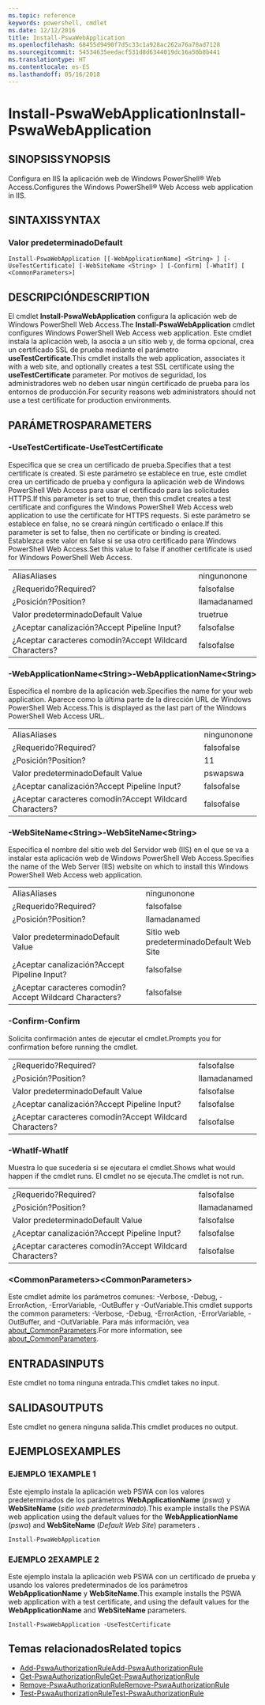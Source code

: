 ```yaml
---
ms.topic: reference
keywords: powershell, cmdlet
ms.date: 12/12/2016
title: Install-PswaWebApplication
ms.openlocfilehash: 68455d9490f7d5c33c1a928ac262a76a78ad7128
ms.sourcegitcommit: 54534635eedacf531d8d6344019dc16a50b8b441
ms.translationtype: HT
ms.contentlocale: es-ES
ms.lasthandoff: 05/16/2018
---
```

# <a name="install-pswawebapplication"></a><span data-ttu-id="b7a63-103">Install-PswaWebApplication</span><span class="sxs-lookup"><span data-stu-id="b7a63-103">Install-PswaWebApplication</span></span>

## <a name="synopsis"></a><span data-ttu-id="b7a63-104">SINOPSIS</span><span class="sxs-lookup"><span data-stu-id="b7a63-104">SYNOPSIS</span></span>

<span data-ttu-id="b7a63-105">Configura en IIS la aplicación web de Windows PowerShell® Web Access.</span><span class="sxs-lookup"><span data-stu-id="b7a63-105">Configures the Windows PowerShell® Web Access web application in IIS.</span></span>

## <a name="syntax"></a><span data-ttu-id="b7a63-106">SINTAXIS</span><span class="sxs-lookup"><span data-stu-id="b7a63-106">SYNTAX</span></span>

### <a name="default"></a><span data-ttu-id="b7a63-107">Valor predeterminado</span><span class="sxs-lookup"><span data-stu-id="b7a63-107">Default</span></span>
```
Install-PswaWebApplication [[-WebApplicationName] <String> ] [-UseTestCertificate] [-WebSiteName <String> ] [-Confirm] [-WhatIf] [ <CommonParameters>]
```

## <a name="description"></a><span data-ttu-id="b7a63-108">DESCRIPCIÓN</span><span class="sxs-lookup"><span data-stu-id="b7a63-108">DESCRIPTION</span></span>

<span data-ttu-id="b7a63-109">El cmdlet **Install-PswaWebApplication** configura la aplicación web de Windows PowerShell Web Access.</span><span class="sxs-lookup"><span data-stu-id="b7a63-109">The **Install-PswaWebApplication** cmdlet configures Windows PowerShell Web Access web application.</span></span> <span data-ttu-id="b7a63-110">Este cmdlet instala la aplicación web, la asocia a un sitio web y, de forma opcional, crea un certificado SSL de prueba mediante el parámetro **useTestCertificate**.</span><span class="sxs-lookup"><span data-stu-id="b7a63-110">This cmdlet installs the web application, associates it with a web site, and optionally creates a test SSL certificate using the **useTestCertificate** parameter.</span></span> <span data-ttu-id="b7a63-111">Por motivos de seguridad, los administradores web no deben usar ningún certificado de prueba para los entornos de producción.</span><span class="sxs-lookup"><span data-stu-id="b7a63-111">For security reasons web administrators should not use a test certificate for production environments.</span></span>

## <a name="parameters"></a><span data-ttu-id="b7a63-112">PARÁMETROS</span><span class="sxs-lookup"><span data-stu-id="b7a63-112">PARAMETERS</span></span>

### <a name="-usetestcertificate"></a><span data-ttu-id="b7a63-113">-UseTestCertificate</span><span class="sxs-lookup"><span data-stu-id="b7a63-113">-UseTestCertificate</span></span>

<span data-ttu-id="b7a63-114">Especifica que se crea un certificado de prueba.</span><span class="sxs-lookup"><span data-stu-id="b7a63-114">Specifies that a test certificate is created.</span></span> <span data-ttu-id="b7a63-115">Si este parámetro se establece en true, este cmdlet crea un certificado de prueba y configura la aplicación web de Windows PowerShell Web Access para usar el certificado para las solicitudes HTTPS.</span><span class="sxs-lookup"><span data-stu-id="b7a63-115">If this parameter is set to true, then this cmdlet creates a test certificate and configures the Windows PowerShell Web Access web application to use the certificate for HTTPS requests.</span></span> <span data-ttu-id="b7a63-116">Si este parámetro se establece en false, no se creará ningún certificado o enlace.</span><span class="sxs-lookup"><span data-stu-id="b7a63-116">If this parameter is set to false, then no certificate or binding is created.</span></span> <span data-ttu-id="b7a63-117">Establezca este valor en false si se usa otro certificado para Windows PowerShell Web Access.</span><span class="sxs-lookup"><span data-stu-id="b7a63-117">Set this value to false if another certificate is used for Windows PowerShell Web Access.</span></span>

|||
|-|-|
| <span data-ttu-id="b7a63-118">Alias</span><span class="sxs-lookup"><span data-stu-id="b7a63-118">Aliases</span></span>                              | <span data-ttu-id="b7a63-119">ninguno</span><span class="sxs-lookup"><span data-stu-id="b7a63-119">none</span></span>                                 |
| <span data-ttu-id="b7a63-120">¿Requerido?</span><span class="sxs-lookup"><span data-stu-id="b7a63-120">Required?</span></span>                            | <span data-ttu-id="b7a63-121">falso</span><span class="sxs-lookup"><span data-stu-id="b7a63-121">false</span></span>                                |
| <span data-ttu-id="b7a63-122">¿Posición?</span><span class="sxs-lookup"><span data-stu-id="b7a63-122">Position?</span></span>                            | <span data-ttu-id="b7a63-123">llamada</span><span class="sxs-lookup"><span data-stu-id="b7a63-123">named</span></span>                                |
| <span data-ttu-id="b7a63-124">Valor predeterminado</span><span class="sxs-lookup"><span data-stu-id="b7a63-124">Default Value</span></span>                        | <span data-ttu-id="b7a63-125">true</span><span class="sxs-lookup"><span data-stu-id="b7a63-125">true</span></span>                                 |
| <span data-ttu-id="b7a63-126">¿Aceptar canalización?</span><span class="sxs-lookup"><span data-stu-id="b7a63-126">Accept Pipeline Input?</span></span>               | <span data-ttu-id="b7a63-127">falso</span><span class="sxs-lookup"><span data-stu-id="b7a63-127">false</span></span>                                |
| <span data-ttu-id="b7a63-128">¿Aceptar caracteres comodín?</span><span class="sxs-lookup"><span data-stu-id="b7a63-128">Accept Wildcard Characters?</span></span>          | <span data-ttu-id="b7a63-129">falso</span><span class="sxs-lookup"><span data-stu-id="b7a63-129">false</span></span>                                |

### <a name="-webapplicationnameltstringgt"></a><span data-ttu-id="b7a63-130">-WebApplicationName&lt;String&gt;</span><span class="sxs-lookup"><span data-stu-id="b7a63-130">-WebApplicationName&lt;String&gt;</span></span>

<span data-ttu-id="b7a63-131">Especifica el nombre de la aplicación web.</span><span class="sxs-lookup"><span data-stu-id="b7a63-131">Specifies the name for your web application.</span></span> <span data-ttu-id="b7a63-132">Aparece como la última parte de la dirección URL de Windows PowerShell Web Access.</span><span class="sxs-lookup"><span data-stu-id="b7a63-132">This is displayed as the last part of the Windows PowerShell Web Access URL.</span></span>

|||
|-|-|
| <span data-ttu-id="b7a63-133">Alias</span><span class="sxs-lookup"><span data-stu-id="b7a63-133">Aliases</span></span>                              | <span data-ttu-id="b7a63-134">ninguno</span><span class="sxs-lookup"><span data-stu-id="b7a63-134">none</span></span>                                 |
| <span data-ttu-id="b7a63-135">¿Requerido?</span><span class="sxs-lookup"><span data-stu-id="b7a63-135">Required?</span></span>                            | <span data-ttu-id="b7a63-136">falso</span><span class="sxs-lookup"><span data-stu-id="b7a63-136">false</span></span>                                |
| <span data-ttu-id="b7a63-137">¿Posición?</span><span class="sxs-lookup"><span data-stu-id="b7a63-137">Position?</span></span>                            | <span data-ttu-id="b7a63-138">1</span><span class="sxs-lookup"><span data-stu-id="b7a63-138">1</span></span>                                    |
| <span data-ttu-id="b7a63-139">Valor predeterminado</span><span class="sxs-lookup"><span data-stu-id="b7a63-139">Default Value</span></span>                        | <span data-ttu-id="b7a63-140">pswa</span><span class="sxs-lookup"><span data-stu-id="b7a63-140">pswa</span></span>                                 |
| <span data-ttu-id="b7a63-141">¿Aceptar canalización?</span><span class="sxs-lookup"><span data-stu-id="b7a63-141">Accept Pipeline Input?</span></span>               | <span data-ttu-id="b7a63-142">falso</span><span class="sxs-lookup"><span data-stu-id="b7a63-142">false</span></span>                                |
| <span data-ttu-id="b7a63-143">¿Aceptar caracteres comodín?</span><span class="sxs-lookup"><span data-stu-id="b7a63-143">Accept Wildcard Characters?</span></span>          | <span data-ttu-id="b7a63-144">falso</span><span class="sxs-lookup"><span data-stu-id="b7a63-144">false</span></span>                                |

### <a name="-websitenameltstringgt"></a><span data-ttu-id="b7a63-145">-WebSiteName&lt;String&gt;</span><span class="sxs-lookup"><span data-stu-id="b7a63-145">-WebSiteName&lt;String&gt;</span></span>

<span data-ttu-id="b7a63-146">Especifica el nombre del sitio web del Servidor web (IIS) en el que se va a instalar esta aplicación web de Windows PowerShell Web Access.</span><span class="sxs-lookup"><span data-stu-id="b7a63-146">Specifies the name of the Web Server (IIS) website on which to install this Windows PowerShell Web Access web application.</span></span>

|||
|-|-|
| <span data-ttu-id="b7a63-147">Alias</span><span class="sxs-lookup"><span data-stu-id="b7a63-147">Aliases</span></span>                              | <span data-ttu-id="b7a63-148">ninguno</span><span class="sxs-lookup"><span data-stu-id="b7a63-148">none</span></span>                                 |
| <span data-ttu-id="b7a63-149">¿Requerido?</span><span class="sxs-lookup"><span data-stu-id="b7a63-149">Required?</span></span>                            | <span data-ttu-id="b7a63-150">falso</span><span class="sxs-lookup"><span data-stu-id="b7a63-150">false</span></span>                                |
| <span data-ttu-id="b7a63-151">¿Posición?</span><span class="sxs-lookup"><span data-stu-id="b7a63-151">Position?</span></span>                            | <span data-ttu-id="b7a63-152">llamada</span><span class="sxs-lookup"><span data-stu-id="b7a63-152">named</span></span>                                |
| <span data-ttu-id="b7a63-153">Valor predeterminado</span><span class="sxs-lookup"><span data-stu-id="b7a63-153">Default Value</span></span>                        | <span data-ttu-id="b7a63-154">Sitio web predeterminado</span><span class="sxs-lookup"><span data-stu-id="b7a63-154">Default Web Site</span></span>                     |
| <span data-ttu-id="b7a63-155">¿Aceptar canalización?</span><span class="sxs-lookup"><span data-stu-id="b7a63-155">Accept Pipeline Input?</span></span>               | <span data-ttu-id="b7a63-156">falso</span><span class="sxs-lookup"><span data-stu-id="b7a63-156">false</span></span>                                |
| <span data-ttu-id="b7a63-157">¿Aceptar caracteres comodín?</span><span class="sxs-lookup"><span data-stu-id="b7a63-157">Accept Wildcard Characters?</span></span>          | <span data-ttu-id="b7a63-158">falso</span><span class="sxs-lookup"><span data-stu-id="b7a63-158">false</span></span>                                |

### <a name="-confirm"></a><span data-ttu-id="b7a63-159">-Confirm</span><span class="sxs-lookup"><span data-stu-id="b7a63-159">-Confirm</span></span>

<span data-ttu-id="b7a63-160">Solicita confirmación antes de ejecutar el cmdlet.</span><span class="sxs-lookup"><span data-stu-id="b7a63-160">Prompts you for confirmation before running the cmdlet.</span></span>

|||
|-|-|
| <span data-ttu-id="b7a63-161">¿Requerido?</span><span class="sxs-lookup"><span data-stu-id="b7a63-161">Required?</span></span>                            | <span data-ttu-id="b7a63-162">falso</span><span class="sxs-lookup"><span data-stu-id="b7a63-162">false</span></span>                                |
| <span data-ttu-id="b7a63-163">¿Posición?</span><span class="sxs-lookup"><span data-stu-id="b7a63-163">Position?</span></span>                            | <span data-ttu-id="b7a63-164">llamada</span><span class="sxs-lookup"><span data-stu-id="b7a63-164">named</span></span>                                |
| <span data-ttu-id="b7a63-165">Valor predeterminado</span><span class="sxs-lookup"><span data-stu-id="b7a63-165">Default Value</span></span>                        | <span data-ttu-id="b7a63-166">falso</span><span class="sxs-lookup"><span data-stu-id="b7a63-166">false</span></span>                                |
| <span data-ttu-id="b7a63-167">¿Aceptar canalización?</span><span class="sxs-lookup"><span data-stu-id="b7a63-167">Accept Pipeline Input?</span></span>               | <span data-ttu-id="b7a63-168">falso</span><span class="sxs-lookup"><span data-stu-id="b7a63-168">false</span></span>                                |
| <span data-ttu-id="b7a63-169">¿Aceptar caracteres comodín?</span><span class="sxs-lookup"><span data-stu-id="b7a63-169">Accept Wildcard Characters?</span></span>          | <span data-ttu-id="b7a63-170">falso</span><span class="sxs-lookup"><span data-stu-id="b7a63-170">false</span></span>                                |

### <a name="-whatif"></a><span data-ttu-id="b7a63-171">-WhatIf</span><span class="sxs-lookup"><span data-stu-id="b7a63-171">-WhatIf</span></span>

<span data-ttu-id="b7a63-172">Muestra lo que sucedería si se ejecutara el cmdlet.</span><span class="sxs-lookup"><span data-stu-id="b7a63-172">Shows what would happen if the cmdlet runs.</span></span>
<span data-ttu-id="b7a63-173">El cmdlet no se ejecuta.</span><span class="sxs-lookup"><span data-stu-id="b7a63-173">The cmdlet is not run.</span></span>

|||
|-|-|
| <span data-ttu-id="b7a63-174">¿Requerido?</span><span class="sxs-lookup"><span data-stu-id="b7a63-174">Required?</span></span>                            | <span data-ttu-id="b7a63-175">falso</span><span class="sxs-lookup"><span data-stu-id="b7a63-175">false</span></span>                                |
| <span data-ttu-id="b7a63-176">¿Posición?</span><span class="sxs-lookup"><span data-stu-id="b7a63-176">Position?</span></span>                            | <span data-ttu-id="b7a63-177">llamada</span><span class="sxs-lookup"><span data-stu-id="b7a63-177">named</span></span>                                |
| <span data-ttu-id="b7a63-178">Valor predeterminado</span><span class="sxs-lookup"><span data-stu-id="b7a63-178">Default Value</span></span>                        | <span data-ttu-id="b7a63-179">falso</span><span class="sxs-lookup"><span data-stu-id="b7a63-179">false</span></span>                                |
| <span data-ttu-id="b7a63-180">¿Aceptar canalización?</span><span class="sxs-lookup"><span data-stu-id="b7a63-180">Accept Pipeline Input?</span></span>               | <span data-ttu-id="b7a63-181">falso</span><span class="sxs-lookup"><span data-stu-id="b7a63-181">false</span></span>                                |
| <span data-ttu-id="b7a63-182">¿Aceptar caracteres comodín?</span><span class="sxs-lookup"><span data-stu-id="b7a63-182">Accept Wildcard Characters?</span></span>          | <span data-ttu-id="b7a63-183">falso</span><span class="sxs-lookup"><span data-stu-id="b7a63-183">false</span></span>                                |

### <a name="ltcommonparametersgt"></a><span data-ttu-id="b7a63-184">&lt;CommonParameters&gt;</span><span class="sxs-lookup"><span data-stu-id="b7a63-184">&lt;CommonParameters&gt;</span></span>

<span data-ttu-id="b7a63-185">Este cmdlet admite los parámetros comunes: -Verbose, -Debug, -ErrorAction, -ErrorVariable, -OutBuffer y -OutVariable.</span><span class="sxs-lookup"><span data-stu-id="b7a63-185">This cmdlet supports the common parameters: -Verbose, -Debug, -ErrorAction, -ErrorVariable, -OutBuffer, and -OutVariable.</span></span>
<span data-ttu-id="b7a63-186">Para más información, vea [about_CommonParameters](http://go.microsoft.com/fwlink/p/?LinkID=113216).</span><span class="sxs-lookup"><span data-stu-id="b7a63-186">For more information, see [about_CommonParameters](http://go.microsoft.com/fwlink/p/?LinkID=113216).</span></span>

## <a name="inputs"></a><span data-ttu-id="b7a63-187">ENTRADAS</span><span class="sxs-lookup"><span data-stu-id="b7a63-187">INPUTS</span></span>

<span data-ttu-id="b7a63-188">Este cmdlet no toma ninguna entrada.</span><span class="sxs-lookup"><span data-stu-id="b7a63-188">This cmdlet takes no input.</span></span>

## <a name="outputs"></a><span data-ttu-id="b7a63-189">SALIDAS</span><span class="sxs-lookup"><span data-stu-id="b7a63-189">OUTPUTS</span></span>

<span data-ttu-id="b7a63-190">Este cmdlet no genera ninguna salida.</span><span class="sxs-lookup"><span data-stu-id="b7a63-190">This cmdlet produces no output.</span></span>

## <a name="examples"></a><span data-ttu-id="b7a63-191">EJEMPLOS</span><span class="sxs-lookup"><span data-stu-id="b7a63-191">EXAMPLES</span></span>

### <a name="example-1"></a><span data-ttu-id="b7a63-192">EJEMPLO 1</span><span class="sxs-lookup"><span data-stu-id="b7a63-192">EXAMPLE 1</span></span>

<span data-ttu-id="b7a63-193">Este ejemplo instala la aplicación web PSWA con los valores predeterminados de los parámetros **WebApplicationName** (*pswa*) y **WebSiteName** (*sitio web predeterminado*).</span><span class="sxs-lookup"><span data-stu-id="b7a63-193">This example installs the PSWA web application using the default values for the **WebApplicationName** (*pswa*) and **WebSiteName** (*Default Web Site*) parameters .</span></span>

```
Install-PswaWebApplication
```

### <a name="example-2"></a><span data-ttu-id="b7a63-194">EJEMPLO 2</span><span class="sxs-lookup"><span data-stu-id="b7a63-194">EXAMPLE 2</span></span>

<span data-ttu-id="b7a63-195">Este ejemplo instala la aplicación web PSWA con un certificado de prueba y usando los valores predeterminados de los parámetros **WebApplicationName** y **WebSiteName**.</span><span class="sxs-lookup"><span data-stu-id="b7a63-195">This example installs the PSWA web application with a test certificate, and using the default values for the **WebApplicationName** and **WebSiteName** parameters.</span></span>

```
Install-PswaWebApplication -UseTestCertificate
```

## <a name="related-topics"></a><span data-ttu-id="b7a63-196">Temas relacionados</span><span class="sxs-lookup"><span data-stu-id="b7a63-196">Related topics</span></span>

- [<span data-ttu-id="b7a63-197">Add-PswaAuthorizationRule</span><span class="sxs-lookup"><span data-stu-id="b7a63-197">Add-PswaAuthorizationRule</span></span>](add-pswaauthorizationrule.md)
- [<span data-ttu-id="b7a63-198">Get-PswaAuthorizationRule</span><span class="sxs-lookup"><span data-stu-id="b7a63-198">Get-PswaAuthorizationRule</span></span>](get-pswaauthorizationrule.md)
- [<span data-ttu-id="b7a63-199">Remove-PswaAuthorizationRule</span><span class="sxs-lookup"><span data-stu-id="b7a63-199">Remove-PswaAuthorizationRule</span></span>](remove-pswaauthorizationrule.md)
- [<span data-ttu-id="b7a63-200">Test-PswaAuthorizationRule</span><span class="sxs-lookup"><span data-stu-id="b7a63-200">Test-PswaAuthorizationRule</span></span>](test-pswaauthorizationrule.md)